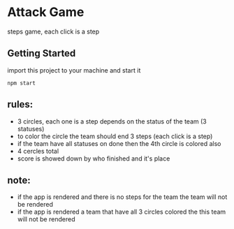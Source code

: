 # Attack Game

steps game, each click is a step

## Getting Started

import this project to your machine and start it

```
npm start
```

## rules:

* 3 circles, each one is a step depends on the status of the team (3 statuses)
* to color the circle the team should end 3 steps (each click is a step)
* if the team have all statuses on done then the 4th circle is colored also
* 4 cercles total
* score is showed down by who finished and it's place

## note: 
* if the app is rendered and there is no steps for the team the team will not be rendered
* if the app is rendered a team that have all 3 circles colored the this team will not be rendered